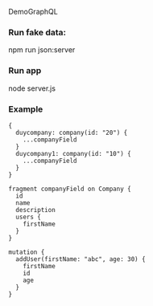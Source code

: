 DemoGraphQL
### Run fake data:
  npm run json:server
### Run app
  node server.js
### Example 
``` 
{
  duycompany: company(id: "20") {
    ...companyField
  }
  duycompany1: company(id: "10") {
    ...companyField
  }
}

fragment companyField on Company {
  id
  name
  description
  users {
    firstName
  }
}

```

```
mutation {
  addUser(firstName: "abc", age: 30) {
    firstName
    id
    age
  }
}
```
